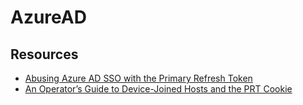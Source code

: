 # AzureAD

## Resources
- [Abusing Azure AD SSO with the Primary Refresh Token](https://dirkjanm.io/abusing-azure-ad-sso-with-the-primary-refresh-token/)
- [An Operator’s Guide to Device-Joined Hosts and the PRT Cookie](https://blog.tw1sm.io/p/an-operators-guide-to-device-joined)
